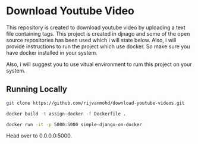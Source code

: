 # Download Youtube Video 

This repository is created to download youtube video by uploading a text file containing tags. This project is created in djnago and some of the open source repositories has been used which i will state below. Also, i will provide instructions to run the project which use docker. So make sure you have docker installed in your system.

Also, i will suggest you to use vitual environment to rum this project on your system.

## Running Locally

```bash
git clone https://github.com/rijvanmohd/download-youtube-videos.git
```

```bash
docker build -t assign-docker -f Dockerfile .
```

```bash
docker run -it -p 5000:5000 simple-django-on-docker
```

Head over to 0.0.0.0:5000.
